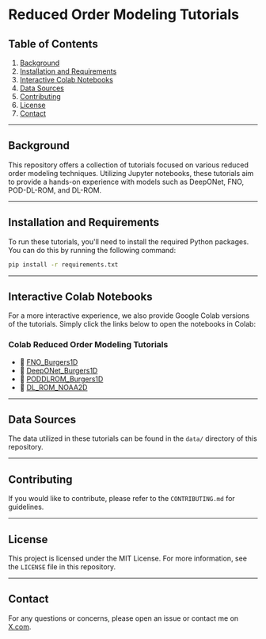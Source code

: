 # Reduced Order Modeling Tutorials

## Table of Contents
1. [Background](#background)
2. [Installation and Requirements](#installation-and-requirements)
3. [Interactive Colab Notebooks](#interactive-colab-notebooks)
4. [Data Sources](#data-sources)
5. [Contributing](#contributing)
6. [License](#license)
7. [Contact](#contact)

---

## Background

This repository offers a collection of tutorials focused on various reduced order modeling techniques. Utilizing Jupyter notebooks, these tutorials aim to provide a hands-on experience with models such as DeepONet, FNO, POD-DL-ROM, and DL-ROM. 

---

## Installation and Requirements

To run these tutorials, you'll need to install the required Python packages. You can do this by running the following command:

```bash
pip install -r requirements.txt
```

---

## Interactive Colab Notebooks

For a more interactive experience, we also provide Google Colab versions of the tutorials. Simply click the links below to open the notebooks in Colab:

### Colab Reduced Order Modeling Tutorials
- 📔 [FNO_Burgers1D](https://colab.research.google.com/github/rfarell/Reduced-Order-Modeling-Tutorials/blob/main/notebooks/FNO_Burgers1D.ipynb)
- 📔 [DeepONet_Burgers1D](https://colab.research.google.com/github/rfarell/Reduced-Order-Modeling-Tutorials/blob/main/notebooks/DeepONet_Burgers1D.ipynb)
- 📔 [PODDLROM_Burgers1D](https://colab.research.google.com/github/rfarell/Reduced-Order-Modeling-Tutorials/blob/main/notebooks/PODDLROM_Burgers1D.ipynb)
- 📔 [DL_ROM_NOAA2D](https://colab.research.google.com/github/rfarell/Reduced-Order-Modeling-Tutorials/blob/main/notebooks/DL_ROM_NOAA2D.ipynb)

---

## Data Sources

The data utilized in these tutorials can be found in the `data/` directory of this repository.

---

## Contributing

If you would like to contribute, please refer to the `CONTRIBUTING.md` for guidelines.

---

## License

This project is licensed under the MIT License. For more information, see the `LICENSE` file in this repository.

---

## Contact

For any questions or concerns, please open an issue or contact me on [X.com](https://twitter.com/rmfarell). 